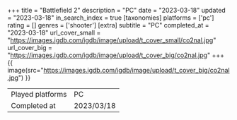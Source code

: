 +++
title = "Battlefield 2"
description = "PC"
date = "2023-03-18"
updated = "2023-03-18"
in_search_index = true
[taxonomies]
platforms = ['pc']
rating = []
genres = ['shooter']
[extra]
subtitle = "PC"
completed_at = "2023-03-18"
url_cover_small = "https://images.igdb.com/igdb/image/upload/t_cover_small/co2nal.jpg"
url_cover_big = "https://images.igdb.com/igdb/image/upload/t_cover_big/co2nal.jpg"
+++
{{ image(src="https://images.igdb.com/igdb/image/upload/t_cover_big/co2nal.jpg") }}

|              |            |
| ------------ | ---------- |
| Played platforms    | PC |
| Completed at | 2023/03/18 |

